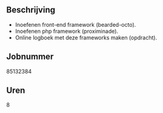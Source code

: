 Beschrijving
---------------
- Inoefenen front-end framework (bearded-octo). 
- Inoefenen php framework (proximinade).
- Online logboek met deze frameworks maken (opdracht).

Jobnummer
---------
85132384

Uren
-----
8
